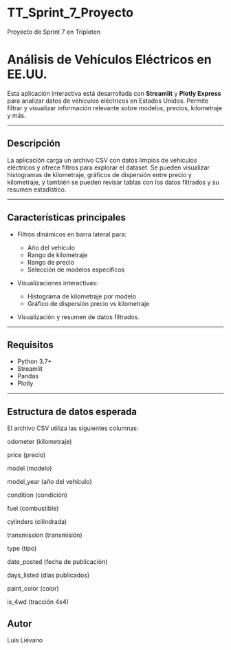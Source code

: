 # TT_Sprint_7_Proyecto

Proyecto de Sprint 7 en Tripleten

# Análisis de Vehículos Eléctricos en EE.UU.

Esta aplicación interactiva está desarrollada con **Streamlit** y **Plotly Express** para analizar datos de vehículos eléctricos en Estados Unidos. Permite filtrar y visualizar información relevante sobre modelos, precios, kilometraje y más.

---

## Descripción

La aplicación carga un archivo CSV con datos limpios de vehículos eléctricos y ofrece filtros para explorar el dataset. Se pueden visualizar histogramas de kilometraje, gráficos de dispersión entre precio y kilometraje, y también se pueden revisar tablas con los datos filtrados y su resumen estadístico.

---

## Características principales

- Filtros dinámicos en barra lateral para:
  - Año del vehículo
  - Rango de kilometraje
  - Rango de precio
  - Selección de modelos específicos

- Visualizaciones interactivas:
  - Histograma de kilometraje por modelo
  - Gráfico de dispersión precio vs kilometraje
  
- Visualización y resumen de datos filtrados.

---

## Requisitos

- Python 3.7+
- Streamlit
- Pandas
- Plotly

---

## Estructura de datos esperada

El archivo CSV utiliza las siguientes columnas:

odometer (kilometraje)

price (precio)

model (modelo)

model_year (año del vehículo)

condition (condición)

fuel (combustible)

cylinders (cilindrada)

transmission (transmisión)

type (tipo)

date_posted (fecha de publicación)

days_listed (días publicados)

paint_color (color)

is_4wd (tracción 4x4)

## Autor

Luis Liévano
